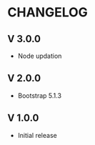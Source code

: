 # CHANGELOG

## V 3.0.0
- Node updation
  
## V 2.0.0
- Bootstrap 5.1.3



## V 1.0.0
- Initial release
